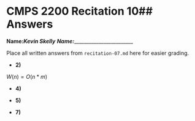 # CMPS 2200 Recitation 10## Answers

**Name:**_______Kevin Skelly______
**Name:**_________________________


Place all written answers from `recitation-07.md` here for easier grading.



- **2)**

$W(n) = O(n*m)$
- **4)**

- **5)**

- **7)**
